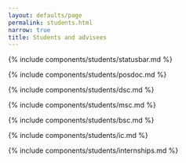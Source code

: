```yaml
---
layout: defaults/page
permalink: students.html
narrow: true
title: Students and advisees
---
```

{% include components/students/statusbar.md %}

{% include components/students/posdoc.md %}

{% include components/students/dsc.md %}

{% include components/students/msc.md %}

{% include components/students/bsc.md %}

{% include components/students/ic.md %}

{% include components/students/internships.md %}




